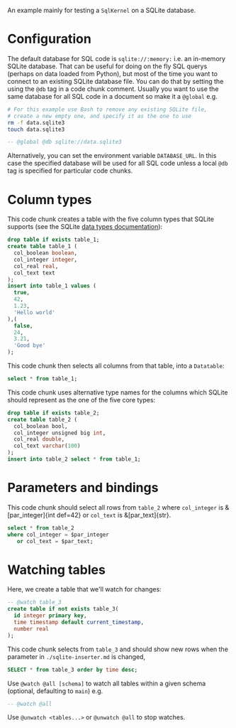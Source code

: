 An example mainly for testing a `SqlKernel` on a SQLite database.

# Configuration

The default database for SQL code is `sqlite://:memory:` i.e. an in-memory SQLite database. That can be useful for doing on the fly SQL querys (perhaps on data loaded from Python), but most of the time you want to connect to an existing SQLite database file. You can do that by setting the using the `@db` tag in a code chunk comment. Usually you want to use the same database for all SQL code in a document so make it a `@global` e.g.

```sh
# For this example use Bash to remove any existing SQLite file,
# create a new empty one, and specify it as the one to use
rm -f data.sqlite3
touch data.sqlite3
```

```sql exec
-- @global @db sqlite://data.sqlite3
```

Alternatively, you can set the environment variable `DATABASE_URL`. In this case the specified database will be used for all SQL code unless a local `@db` tag is specified for particular code chunks.

# Column types

This code chunk creates a table with the five column types that SQLite supports (see the SQLite [data types documentation](https://www.sqlite.org/datatype3.html)):

```sql exec
drop table if exists table_1;
create table table_1 (
  col_boolean boolean,
  col_integer integer,
  col_real real,
  col_text text
);
insert into table_1 values (
  true,
  42,
  1.23,
  'Hello world'
),(
  false,
  24,
  3.21,
  'Good bye'
);
```

This code chunk then selects all columns from that table, into a `Datatable`:

```sql exec
select * from table_1;
```

This code chunk uses alternative type names for the columns which SQLite should represent as the one of the five core types:

```sql exec
drop table if exists table_2;
create table table_2 (
  col_boolean bool,
  col_integer unsigned big int,
  col_real double,
  col_text varchar(100)
);
insert into table_2 select * from table_1;
```

# Parameters and bindings

This code chunk should select all rows from `table_2` where `col_integer` is &[par_integer]{int def=42} or `col_text` is &[par_text]{str}.

```sql exec
select * from table_2
where col_integer = $par_integer
   or col_text = $par_text;
```

# Watching tables

Here, we create a table that we'll watch for changes:

```sql exec
-- @watch table_3
create table if not exists table_3(
  id integer primary key,
  time timestamp default current_timestamp,
  number real
);
```

This code chunk selects from `table_3` and should show new rows when the parameter in `./sqlite-inserter.md` is changed,

```sql exec
SELECT * from table_3 order by time desc;
```

Use `@watch @all [schema]` to watch all tables within a given schema (optional, defaulting to `main`) e.g.

```sql exec
-- @watch @all
```

Use `@unwatch <tables...>` or `@unwatch @all` to stop watches.
